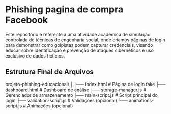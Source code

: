 # Phishing pagina de compra Facebook

Este repositório é referente a uma atividade acadêmica de simulação controlada de técnicas de engenharia social, onde criamos  páginas de login para demonstrar como golpistas podem capturar credenciais, visando educar sobre identificação e prevenção de ataques cibernéticos e uso exclusivo de dados fictícios.

## Estrutura Final de Arquivos

projeto-phishing-educacional/
│
├── index.html              # Página de login fake
├── dashboard.html          # Dashboard de análise
├── storage-manager.js      # Gerenciador de armazenamento
├── main-script.js          # Script principal do login
├── validation-script.js    # Validações (opcional)
└── animations-script.js    # Animações (opcional)
